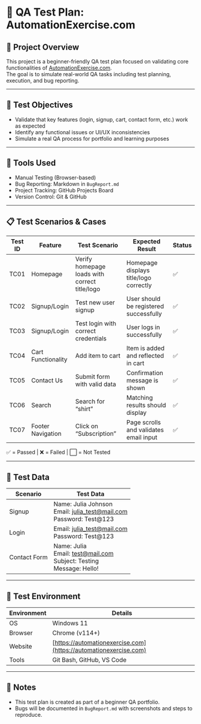 # 🧪 QA Test Plan: AutomationExercise.com

## 📌 Project Overview
This project is a beginner-friendly QA test plan focused on validating core functionalities of [AutomationExercise.com](https://automationexercise.com).  
The goal is to simulate real-world QA tasks including test planning, execution, and bug reporting.

---

## 🎯 Test Objectives
- Validate that key features (login, signup, cart, contact form, etc.) work as expected
- Identify any functional issues or UI/UX inconsistencies
- Simulate a real QA process for portfolio and learning purposes

---

## 🧰 Tools Used
- Manual Testing (Browser-based)
- Bug Reporting: Markdown in `BugReport.md`
- Project Tracking: GitHub Projects Board
- Version Control: Git & GitHub

---

## 📋 Test Scenarios & Cases

| Test ID | Feature            | Test Scenario                                   | Expected Result                            | Status |
|--------|--------------------|------------------------------------------------|--------------------------------------------|--------|
| TC01   | Homepage            | Verify homepage loads with correct title/logo  | Homepage displays title/logo correctly     | ✅     |
| TC02   | Signup/Login        | Test new user signup                           | User should be registered successfully     | ✅     |
| TC03   | Signup/Login        | Test login with correct credentials            | User logs in successfully                  | ✅     |
| TC04   | Cart Functionality  | Add item to cart                               | Item is added and reflected in cart        | ✅     |
| TC05   | Contact Us          | Submit form with valid data                    | Confirmation message is shown              | ✅     |
| TC06   | Search              | Search for “shirt”                             | Matching results should display            | ✅     |
| TC07   | Footer Navigation   | Click on “Subscription”                        | Page scrolls and validates email input     | ✅     |

✅ = Passed | ❌ = Failed | ⬜ = Not Tested

---

## 🧪 Test Data

| Scenario        | Test Data                      |
|----------------|-------------------------------|
| Signup         | Name: Julia Johnson  <br> Email: julia_test@mail.com <br> Password: Test@123 |
| Login          | Email: julia_test@mail.com <br> Password: Test@123 |
| Contact Form   | Name: Julia <br> Email: test@mail.com <br> Subject: Testing <br> Message: Hello! |

---

## 🔄 Test Environment

| Environment     | Details                        |
|----------------|--------------------------------|
| OS              | Windows 11                     |
| Browser         | Chrome (v114+)                 |
| Website         | [https://automationexercise.com](https://automationexercise.com) |
| Tools           | Git Bash, GitHub, VS Code      |

---

## 📌 Notes
- This test plan is created as part of a beginner QA portfolio.
- Bugs will be documented in `BugReport.md` with screenshots and steps to reproduce.

